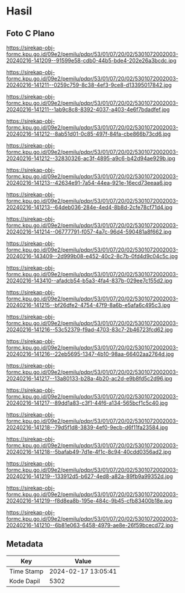 # Hasil

## Foto C Plano

https://sirekap-obj-formc.kpu.go.id/09e2/pemilu/pdpr/53/01/07/20/02/5301072002003-20240216-141209--91599e58-cdb0-44b5-bde4-202e26a3bcdc.jpg

https://sirekap-obj-formc.kpu.go.id/09e2/pemilu/pdpr/53/01/07/20/02/5301072002003-20240216-141211--0259c759-8c38-4ef3-9ce8-d13395017842.jpg

https://sirekap-obj-formc.kpu.go.id/09e2/pemilu/pdpr/53/01/07/20/02/5301072002003-20240216-141211--1ab9c8c8-8392-4037-a403-4e6f7bdadfef.jpg

https://sirekap-obj-formc.kpu.go.id/09e2/pemilu/pdpr/53/01/07/20/02/5301072002003-20240216-141212--8ab51d01-0c85-497f-84fa-cbe866b73cd6.jpg

https://sirekap-obj-formc.kpu.go.id/09e2/pemilu/pdpr/53/01/07/20/02/5301072002003-20240216-141212--32830326-ac3f-4895-a9c6-b42d94ae929b.jpg

https://sirekap-obj-formc.kpu.go.id/09e2/pemilu/pdpr/53/01/07/20/02/5301072002003-20240216-141213--42634e91-7a54-44ea-921e-16ecd73eeaa6.jpg

https://sirekap-obj-formc.kpu.go.id/09e2/pemilu/pdpr/53/01/07/20/02/5301072002003-20240216-141213--64deb036-284e-4ed4-8b8d-2cfe78cf71d4.jpg

https://sirekap-obj-formc.kpu.go.id/09e2/pemilu/pdpr/53/01/07/20/02/5301072002003-20240216-141214--06777791-f057-4a7c-96d4-590481a8f662.jpg

https://sirekap-obj-formc.kpu.go.id/09e2/pemilu/pdpr/53/01/07/20/02/5301072002003-20240216-143409--2d999b08-e452-40c2-8c7b-0fd4d9c04c5c.jpg

https://sirekap-obj-formc.kpu.go.id/09e2/pemilu/pdpr/53/01/07/20/02/5301072002003-20240216-143410--afadcb54-b5a3-4fa4-837b-029ee7c155d2.jpg

https://sirekap-obj-formc.kpu.go.id/09e2/pemilu/pdpr/53/01/07/20/02/5301072002003-20240216-141215--bf26dfe2-4754-47f9-8a6b-e5afa6c495c3.jpg

https://sirekap-obj-formc.kpu.go.id/09e2/pemilu/pdpr/53/01/07/20/02/5301072002003-20240216-141216--53c52379-f9ad-4703-83c7-2b46723fcd62.jpg

https://sirekap-obj-formc.kpu.go.id/09e2/pemilu/pdpr/53/01/07/20/02/5301072002003-20240216-141216--22eb5695-1347-4b10-98aa-66402aa2764d.jpg

https://sirekap-obj-formc.kpu.go.id/09e2/pemilu/pdpr/53/01/07/20/02/5301072002003-20240216-141217--13a80133-b28a-4b20-ac2d-e9b8fd5c2d96.jpg

https://sirekap-obj-formc.kpu.go.id/09e2/pemilu/pdpr/53/01/07/20/02/5301072002003-20240216-141217--89dd1a83-c3f1-44f6-a134-565bcf1c5c40.jpg

https://sirekap-obj-formc.kpu.go.id/09e2/pemilu/pdpr/53/01/07/20/02/5301072002003-20240216-141218--79d5f1d8-3839-4ef0-9ecb-d6f11fa23584.jpg

https://sirekap-obj-formc.kpu.go.id/09e2/pemilu/pdpr/53/01/07/20/02/5301072002003-20240216-141218--5bafab49-7d1e-4f1c-8c94-40cdd0356ad2.jpg

https://sirekap-obj-formc.kpu.go.id/09e2/pemilu/pdpr/53/01/07/20/02/5301072002003-20240216-141219--133912d5-b627-4ed8-a82a-89fb9a99352d.jpg

https://sirekap-obj-formc.kpu.go.id/09e2/pemilu/pdpr/53/01/07/20/02/5301072002003-20240216-141219--f8d8ea8b-195e-484c-9b45-cfb83400b18e.jpg

https://sirekap-obj-formc.kpu.go.id/09e2/pemilu/pdpr/53/01/07/20/02/5301072002003-20240216-141210--6b81e063-6458-4979-ae8e-26f59bcecd72.jpg


## Metadata

| Key        | Value               |
| ---------- | ------------------- |
| Time Stamp | 2024-02-17 13:05:41 |
| Kode Dapil | 5302                |



